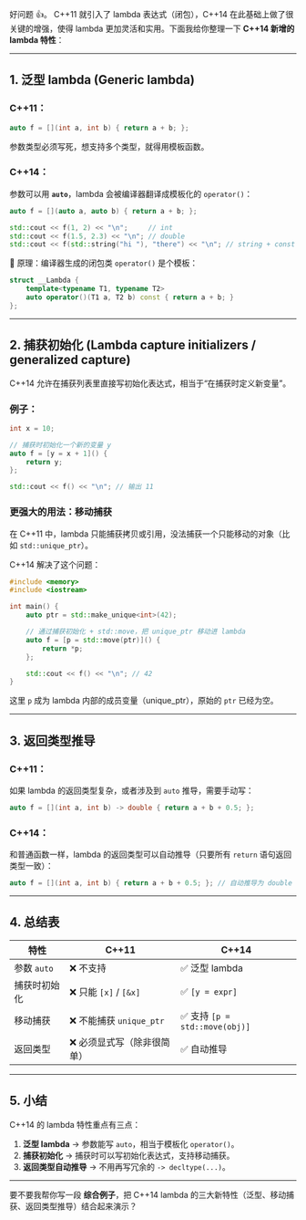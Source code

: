 好问题 👍。
C++11 就引入了 lambda 表达式（闭包），C++14 在此基础上做了很关键的增强，使得 lambda 更加灵活和实用。下面我给你整理一下 **C++14 新增的 lambda 特性**：

---

## 1. **泛型 lambda (Generic lambda)**

### C++11：

```cpp
auto f = [](int a, int b) { return a + b; };
```

参数类型必须写死，想支持多个类型，就得用模板函数。

### C++14：

参数可以用 **`auto`**，lambda 会被编译器翻译成模板化的 `operator()`：

```cpp
auto f = [](auto a, auto b) { return a + b; };

std::cout << f(1, 2) << "\n";     // int
std::cout << f(1.5, 2.3) << "\n"; // double
std::cout << f(std::string("hi "), "there") << "\n"; // string + const char*
```

📌 原理：编译器生成的闭包类 `operator()` 是个模板：

```cpp
struct __Lambda {
    template<typename T1, typename T2>
    auto operator()(T1 a, T2 b) const { return a + b; }
};
```

---

## 2. **捕获初始化 (Lambda capture initializers / generalized capture)**

C++14 允许在捕获列表里直接写初始化表达式，相当于“在捕获时定义新变量”。

### 例子：

```cpp
int x = 10;

// 捕获时初始化一个新的变量 y
auto f = [y = x + 1]() {
    return y;
};

std::cout << f() << "\n"; // 输出 11
```

### 更强大的用法：移动捕获

在 C++11 中，lambda 只能捕获拷贝或引用，没法捕获一个只能移动的对象（比如 `std::unique_ptr`）。

C++14 解决了这个问题：

```cpp
#include <memory>
#include <iostream>

int main() {
    auto ptr = std::make_unique<int>(42);

    // 通过捕获初始化 + std::move，把 unique_ptr 移动进 lambda
    auto f = [p = std::move(ptr)]() {
        return *p;
    };

    std::cout << f() << "\n"; // 42
}
```

这里 `p` 成为 lambda 内部的成员变量（unique\_ptr），原始的 `ptr` 已经为空。

---

## 3. **返回类型推导**

### C++11：

如果 lambda 的返回类型复杂，或者涉及到 `auto` 推导，需要手动写：

```cpp
auto f = [](int a, int b) -> double { return a + b + 0.5; };
```

### C++14：

和普通函数一样，lambda 的返回类型可以自动推导（只要所有 `return` 语句返回类型一致）：

```cpp
auto f = [](int a, int b) { return a + b + 0.5; }; // 自动推导为 double
```

---

## 4. **总结表**

| 特性        | C++11               | C++14                       |
| --------- | ------------------- | --------------------------- |
| 参数 `auto` | ❌ 不支持               | ✅ 泛型 lambda                 |
| 捕获时初始化    | ❌ 只能 `[x]` / `[&x]` | ✅ `[y = expr]`              |
| 移动捕获      | ❌ 不能捕获 `unique_ptr` | ✅ 支持 `[p = std::move(obj)]` |
| 返回类型      | ❌ 必须显式写（除非很简单）      | ✅ 自动推导                      |

---

## 5. 小结

C++14 的 lambda 特性重点有三点：

1. **泛型 lambda** → 参数能写 `auto`，相当于模板化 `operator()`。
2. **捕获初始化** → 捕获时可以写初始化表达式，支持移动捕获。
3. **返回类型自动推导** → 不用再写冗余的 `-> decltype(...)`。

---

要不要我帮你写一段 **综合例子**，把 C++14 lambda 的三大新特性（泛型、移动捕获、返回类型推导）结合起来演示？
